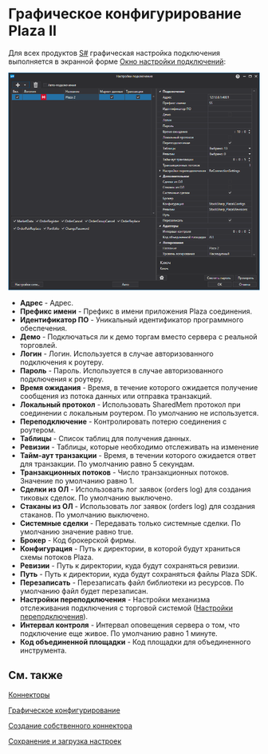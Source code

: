 # Графическое конфигурирование Plaza II

Для всех продуктов [S\#](StockSharpAbout.md) графическая настройка подключения выполняется в экранной форме [Окно настройки подключений](API_UI_ConnectorWindow.md):

![API GUI Settings Plaza 2](../images/API_GUI_Settings_Plaza2.png)

- **Адрес** \- Адрес.
- **Префикс имени** \- Префикс в имени приложения Plaza соединения.
- **Идентификатор ПО** \- Уникальный идентификатор программного обеспечения.
- **Демо** \- Подключаться ли к демо торгам вместо сервера с реальной торговлей.
- **Логин** \- Логин. Используется в случае авторизованного подключения к роутеру.
- **Пароль** \- Пароль. Используется в случае авторизованного подключения к роутеру.
- **Время ожидания** \- Время, в течение которого ожидается получение сообщения из потока данных или отправка транзакций.
- **Локальный протокол** \- Использовать SharedMem протокол при соединении с локальным роутером. По умолчанию не используется.
- **Переподключение** \- Контролировать потерю соединения с роутером.
- **Таблицы** \- Список таблиц для получения данных.
- **Ревизии** \- Таблицы, которые необходимо отслеживать на изменение
- **Тайм\-аут транзакции** \- Время, в течении которого ожидается ответ для транзакции. По умолчанию равно 5 секундам.
- **Транзакционных потоков** \- Число транзакционных потоков. Значение по умолчанию равно 1.
- **Сделки из ОЛ** \- Использовать лог заявок (orders log) для создания тиковых сделок. По умолчанию выключено.
- **Стаканы из ОЛ** \- Использовать лог заявок (orders log) для создания стаканов. По умолчанию выключено.
- **Системные сделки** \- Передавать только системные сделки. По умолчанию значение равно true.
- **Брокер** \- Код брокерской фирмы.
- **Конфигурация** \- Путь к директории, в которой будут храниться схемы потоков Plaza.
- **Ревизии** \- Путь к директории, куда будут сохраняться ревизии.
- **Путь** \- Путь к директории, куда будут сохраняться файлы Plaza SDK.
- **Перезаписать** \- Перезаписать файл библиотеки из ресурсов. По умолчанию файл будет перезаписан.
- **Настройки переподключения** \- Настройки механизма отслеживания подключения с торговой системой ([Настройки переподключения](Reconnect.md)). 
- **Интервал контроля** \- Интервал оповещения сервера о том, что подключение еще живое. По умолчанию равно 1 минуте. 
- **Код объединенной площадки** \- Код площадки для объединенного инструмента. 

## См. также

[Коннекторы](API_Connectors.md)

[Графическое конфигурирование](API_ConnectorsUIConfiguration.md)

[Создание собственного коннектора](ConnectorCreating.md)

[Сохранение и загрузка настроек](API_Connectors_SaveConnectorSettings.md)
